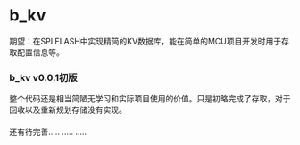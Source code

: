 # b_kv
期望：在SPI FLASH中实现精简的KV数据库，能在简单的MCU项目开发时用于存取配置信息等。

### b_kv v0.0.1初版
整个代码还是相当简陋无学习和实际项目使用的价值。只是初略完成了存取，对于回收以及重新规划存储没有实现。
#### 
还有待完善.....
.....
.....





